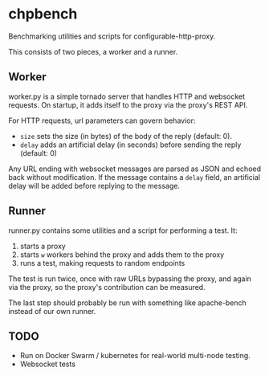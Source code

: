 # chpbench

Benchmarking utilities and scripts for configurable-http-proxy.

This consists of two pieces, a worker and a runner.

## Worker

worker.py is a simple tornado server that handles HTTP and websocket requests.
On startup, it adds itself to the proxy via the proxy's REST API.

For HTTP requests, url parameters can govern behavior:

- `size` sets the size (in bytes) of the body of the reply (default: 0).
- `delay` adds an artificial delay (in seconds) before sending the reply (default: 0)

Any URL ending with websocket messages are parsed as JSON and echoed back without modification.
If the message contains a `delay` field, an artificial delay will be added before replying to the message.


## Runner

runner.py contains some utilities and a script for performing a test. It:

1. starts a proxy
2. starts `w` workers behind the proxy and adds them to the proxy
3. runs a test, making requests to random endpoints

The test is run twice, once with raw URLs bypassing the proxy, and again via the proxy,
so the proxy's contribution can be measured.

The last step should probably be run with something like apache-bench instead of our own runner.

## TODO

- Run on Docker Swarm / kubernetes for real-world multi-node testing.
- Websocket tests
